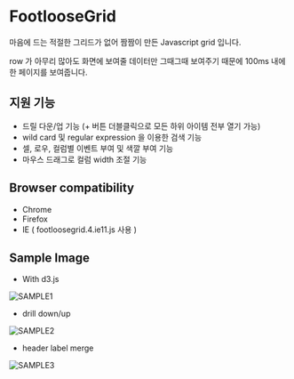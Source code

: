 # FootlooseGrid
마음에 드는 적절한 그리드가 없어 짬짬이 만든 Javascript grid 입니다.

row 가 아무리 많아도 화면에 보여줄 데이터만 그때그때 보여주기 때문에 100ms 내에 한 페이지를 보여줍니다.

## 지원 기능
* 드릴 다운/업 기능 (+ 버튼 더블클릭으로 모든 하위 아이템 전부 열기 가능)
* wild card 및 regular expression 을 이용한 검색 기능
* 셀, 로우, 컬럼별 이벤트 부여 및 색깔 부여 기능
* 마우스 드래그로 컬럼 width 조절 기능

## Browser compatibility
* Chrome
* Firefox
* IE ( footloosegrid.4.ie11.js 사용 )

## Sample Image
* With d3.js

![SAMPLE1](https://johngrib.github.io/footloosegrid/img/sample_with_d3.png) 

* drill down/up

![SAMPLE2](https://johngrib.github.io/footloosegrid/img/sample_drill.png)

* header label merge

![SAMPLE3](https://johngrib.github.io/footloosegrid/img/sample_headermerge.png)